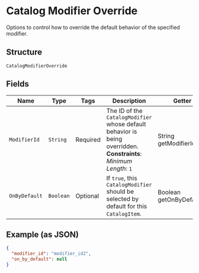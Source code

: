 
# Catalog Modifier Override

Options to control how to override the default behavior of the specified modifier.

## Structure

`CatalogModifierOverride`

## Fields

| Name | Type | Tags | Description | Getter |
|  --- | --- | --- | --- | --- |
| `ModifierId` | `String` | Required | The ID of the `CatalogModifier` whose default behavior is being overridden.<br>**Constraints**: *Minimum Length*: `1` | String getModifierId() |
| `OnByDefault` | `Boolean` | Optional | If `true`, this `CatalogModifier` should be selected by default for this `CatalogItem`. | Boolean getOnByDefault() |

## Example (as JSON)

```json
{
  "modifier_id": "modifier_id2",
  "on_by_default": null
}
```

